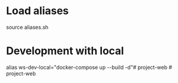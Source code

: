 # Load aliases
source aliases.sh

# Development with local
alias ws-dev-local="docker-compose up --build -d"#   p r o j e c t - w e b  
 #   p r o j e c t - w e b  
 